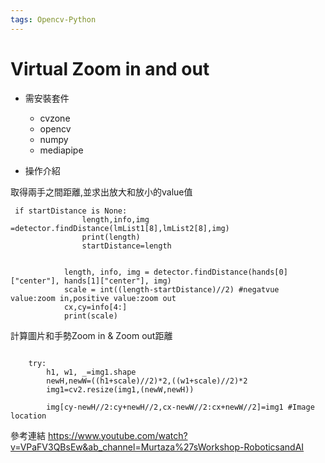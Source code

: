 ```yaml
---
tags: Opencv-Python
---
```

# Virtual Zoom in and out
* 需安裝套件
    * cvzone
    * opencv
    * numpy
    * mediapipe

* 操作介紹


取得兩手之間距離,並求出放大和放小的value值
```
 if startDistance is None:
                length,info,img =detector.findDistance(lmList1[8],lmList2[8],img)
                print(length)
                startDistance=length

            
            length, info, img = detector.findDistance(hands[0]["center"], hands[1]["center"], img)
            scale = int((length-startDistance)//2) #negatvue value:zoom in,positive value:zoom out
            cx,cy=info[4:]
            print(scale)
```

計算圖片和手勢Zoom in & Zoom out距離
```

    try:
        h1, w1, _=img1.shape
        newH,newW=((h1+scale)//2)*2,((w1+scale)//2)*2
        img1=cv2.resize(img1,(newW,newH))

        img[cy-newH//2:cy+newH//2,cx-newW//2:cx+newW//2]=img1 #Image location    
```









參考連結
https://www.youtube.com/watch?v=VPaFV3QBsEw&ab_channel=Murtaza%27sWorkshop-RoboticsandAI

